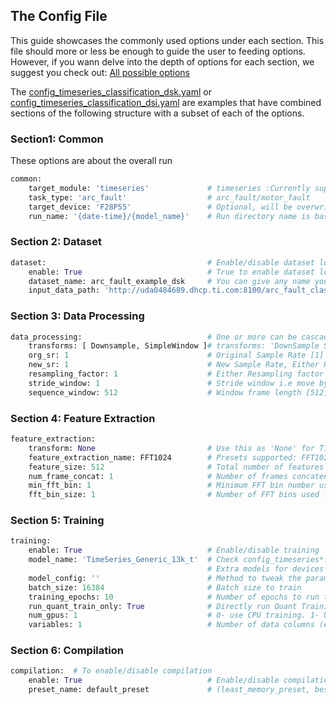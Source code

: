 ##  The Config File

This guide showcases the commonly used options under each section. This file should more or less be enough to guide the user to feeding options.
However, if you wann delve into the depth of options for each section, we suggest you check out: [All possible options](../tinyml_modelmaker/ai_modules/timeseries/params.py)

The [config_timeseries_classification_dsk.yaml](../config_timeseries_classification_dsk.yaml) or [config_timeseries_classification_dsi.yaml](../config_timeseries_classification_dsi.yaml) are examples that have combined sections of the following structure with a subset of each of the options.

### Section1: Common
These options are about the overall run
```python
common:
    target_module: 'timeseries'             # timeseries :Currently supported, more modules to come soon. 
    task_type: 'arc_fault'                  # arc_fault/motor_fault
    target_device: 'F28P55'                 # Optional, will be overwritten by whatever is given on the commandline during run_tinyml_modelmaker.sh <target_device> config.yaml
    run_name: '{date-time}/{model_name}'    # Run directory name is based on this, you can provide your own name, recommended to keep as is
```

### Section 2: Dataset
```python
dataset:                                    # Enable/disable dataset loading
    enable: True                            # True to enable dataset loading, else will directly start from training step
    dataset_name: arc_fault_example_dsk     # You can give any name you want, for folder naming purpose
    input_data_path: 'http://uda0484689.dhcp.ti.com:8100/arc_fault_classification_dsk.zip'  # Can be a url/local folder location to a .zip file or a normal directory 
```

### Section 3: Data Processing
```python
data_processing:                            # One or more can be cascaded in the list
    transforms: [ Downsample, SimpleWindow ]# transforms: 'DownSample SimpleWindow'
    org_sr: 1                               # Original Sample Rate [1]
    new_sr: 1                               # New Sample Rate, Either Resampling factor or New Sample Rate can be given [1]
    resampling_factor: 1                    # Either Resampling factor or New Sample Rate can be given [1]
    stride_window: 1                        # Stride window i.e move by 'n' samples for the next window [1]
    sequence_window: 512                    # Window frame length [512]

```

### Section 4: Feature Extraction
```python
feature_extraction:
    transform: None                         # Use this as 'None' for Time Domain processing without any of the below options
    feature_extraction_name: FFT1024        # Presets supported: FFT1024 (Other presets will be supported soon)
    feature_size: 512                       # Total number of features extracted (256/384/512) [256]
    num_frame_concat: 1                     # Number of frames concatenated for feature extraction (1/4/6/16) [1]
    min_fft_bin: 1                          # Minimum FFT bin number used for feature extraction (0-256) [1]
    fft_bin_size: 1                         # Number of FFT bins used for each feature (1-8) [1]
```
### Section 5: Training
```python
training:  
    enable: True                            # Enable/disable training
    model_name: 'TimeSeries_Generic_13k_t'  # Check config_timeseries*.yaml files for more models
                                            # Extra models for devices other than F28P55: ArcFault_cnn_largest/ArcFault_cnn_200/ArcFault_cnn_300, ArcFault_cnn_700, MotorFault_base1, MotorFault_base2
    model_config: ''                        # Method to tweak the parameters of the chosen model. See ../scripts/tcresnet.yaml
    batch_size: 16384                       # Batch size to train
    training_epochs: 10                     # Number of epochs to run training (QAT training_epochs is run on a different logic)
    run_quant_train_only: True              # Directly run Quant Training instead of Float+QAT Training
    num_gpus: 1                             # 0- use CPU training. 1- Use GPU training (System needs to have GPU)
    variables: 1                            # Number of data columns (excluding time column) in the dataset 
```
### Section 6: Compilation
```python
compilation:  # To enable/disable compilation
    enable: True                            # Enable/disable compilation of onnx model-> device runnable libraries 
    preset_name: default_preset             # (least_memory_preset, best_performance_preset, default_preset) [default_preset]
```